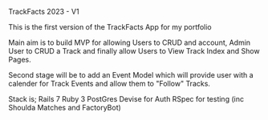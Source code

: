 TrackFacts 2023 - V1

This is the first version of the TrackFacts App for my portfolio

Main aim is to build MVP for allowing Users to CRUD and account, Admin User to CRUD a Track and finally allow Users to View Track Index and Show Pages.

Second stage will be to add an Event Model which will provide user with a calender for Track Events and allow them to "Follow" Tracks.

Stack is;
Rails 7
Ruby 3
PostGres
Devise for Auth
RSpec for testing (inc Shoulda Matches and FactoryBot)
